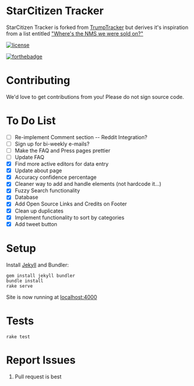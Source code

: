 # StarCitizen Tracker

StarCitizen Tracker is forked from [TrumpTracker](https://trumptracker.github.io/) but derives it's inspiration from a list entitled ["Where's the NMS we were sold on?"](https://web.archive.org/web/20160816191001/https://www.reddit.com/r/NoMansSkyTheGame/comments/4y046e/wheres_the_nms_we_were_sold_on_heres_a_big_list/)

[![license](https://img.shields.io/github/license/TrumpTracker/trumptracker.github.io.svg?style=flat-square)](https://github.com/TrumpTracker/trumptracker.github.io/blob/master/LICENSE.md)

[![forthebadge](http://forthebadge.com/images/badges/certified-steve-bruhle.svg)](http://forthebadge.com)

# Contributing

We'd love to get contributions from you! Please do not sign source code.

# To Do List
- [ ] Re-implement Comment section -- Reddit Integration?
- [ ] Sign up for bi-weekly e-mails?
- [ ] Make the FAQ and Press pages prettier
- [ ] Update FAQ 
- [x] Find more active editors for data entry
- [x] Update about page
- [x] Accuracy confidence percentage
- [x] Cleaner way to add and handle elements (not hardcode it...)
- [x] Fuzzy Search functionality
- [x] Database
- [x] Add Open Source Links and Credits on Footer
- [x] Clean up duplicates
- [x] Implement functionality to sort by categories
- [x] Add tweet button

# Setup

Install [Jekyll](https://jekyllrb.com/) and Bundler:

    gem install jekyll bundler
    bundle install
    rake serve

Site is now running at [localhost:4000](http://localhost:4000)

# Tests

    rake test

# Report Issues
1. Pull request is best
